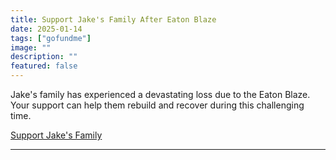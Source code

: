 ```yaml
---
title: Support Jake's Family After Eaton Blaze
date: 2025-01-14
tags: ["gofundme"]
image: ""
description: ""
featured: false
---
```


Jake's family has experienced a devastating loss due to the Eaton Blaze. Your support can help them rebuild and recover during this challenging time.

[Support Jake's Family](https://www.gofundme.com/f/support-jakes-family-after-eaton-blaze)

---
